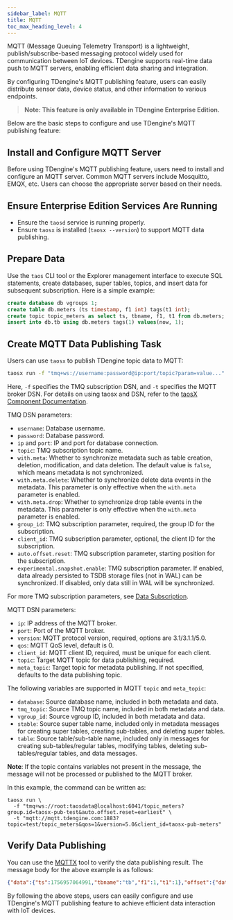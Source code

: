 ```yaml
---
sidebar_label: MQTT
title: MQTT
toc_max_heading_level: 4
---
```

MQTT (Message Queuing Telemetry Transport) is a lightweight, publish/subscribe-based messaging protocol widely used for communication between IoT devices. TDengine supports real-time data push to MQTT servers, enabling efficient data sharing and integration.

By configuring TDengine's MQTT publishing feature, users can easily distribute sensor data, device status, and other information to various endpoints.

> **Note: This feature is only available in TDengine Enterprise Edition.**

Below are the basic steps to configure and use TDengine's MQTT publishing feature:

## Install and Configure MQTT Server

Before using TDengine's MQTT publishing feature, users need to install and configure an MQTT server. Common MQTT servers include Mosquitto, EMQX, etc. Users can choose the appropriate server based on their needs.

## Ensure Enterprise Edition Services Are Running

- Ensure the `taosd` service is running properly.
- Ensure `taosx` is installed (`taosx --version`) to support MQTT data publishing.

## Prepare Data

Use the `taos` CLI tool or the Explorer management interface to execute SQL statements, create databases, super tables, topics, and insert data for subsequent subscription. Here is a simple example:

```sql
create database db vgroups 1;
create table db.meters (ts timestamp, f1 int) tags(t1 int);
create topic topic_meters as select ts, tbname, f1, t1 from db.meters;
insert into db.tb using db.meters tags(1) values(now, 1);
```

## Create MQTT Data Publishing Task

Users can use `taosx` to publish TDengine topic data to MQTT:

```bash
taosx run -f "tmq+ws://username:password@ip:port/topic?param=value..." -t "mqtt://ip:port?param=value..."
```

Here, `-f` specifies the TMQ subscription DSN, and `-t` specifies the MQTT broker DSN. For details on using taosx and DSN, refer to the [taosX Component Documentation](../../14-references/01-components/04-taosx.md).

TMQ DSN parameters:

- `username`: Database username.
- `password`: Database password.
- `ip` and `port`: IP and port for database connection.
- `topic`: TMQ subscription topic name.
- `with.meta`: Whether to synchronize metadata such as table creation, deletion, modification, and data deletion. The default value is `false`, which means metadata is not synchronized.
- `with.meta.delete`: Whether to synchronize delete data events in the metadata. This parameter is only effective when the `with.meta` parameter is enabled.
- `with.meta.drop`: Whether to synchronize drop table events in the metadata. This parameter is only effective when the `with.meta` parameter is enabled.
- `group_id`: TMQ subscription parameter, required, the group ID for the subscription.
- `client_id`: TMQ subscription parameter, optional, the client ID for the subscription.
- `auto.offset.reset`: TMQ subscription parameter, starting position for the subscription.
- `experimental.snapshot.enable`: TMQ subscription parameter. If enabled, data already persisted to TSDB storage files (not in WAL) can be synchronized. If disabled, only data still in WAL will be synchronized.

For more TMQ subscription parameters, see [Data Subscription](../../07-develop/07-tmq.md).

MQTT DSN parameters:

- `ip`: IP address of the MQTT broker.
- `port`: Port of the MQTT broker.
- `version`: MQTT protocol version, required, options are 3.1/3.1.1/5.0.
- `qos`: MQTT QoS level, default is 0.
- `client_id`: MQTT client ID, required, must be unique for each client.
- `topic`: Target MQTT topic for data publishing, required.
- `meta_topic`: Target topic for metadata publishing. If not specified, defaults to the data publishing topic.

The following variables are supported in MQTT `topic` and `meta_topic`:

- `database`: Source database name, included in both metadata and data.
- `tmq_topic`: Source TMQ topic name, included in both metadata and data.
- `vgroup_id`: Source vgroup ID, included in both metadata and data.
- `stable`: Source super table name, included only in metadata messages for creating super tables, creating sub-tables, and deleting super tables.
- `table`: Source table/sub-table name, included only in messages for creating sub-tables/regular tables, modifying tables, deleting sub-tables/regular tables, and data messages.

**Note**: If the topic contains variables not present in the message, the message will not be processed or published to the MQTT broker.

In this example, the command can be written as:

```shell
taosx run \
  -f "tmq+ws://root:taosdata@localhost:6041/topic_meters?group.id=taosx-pub-test&auto.offset.reset=earliest" \
  -t "mqtt://mqtt.tdengine.com:1883?topic=test/topic_meters&qos=1&version=5.0&client_id=taosx-pub-meters"
```

## Verify Data Publishing

You can use the [MQTTX](https://github.com/emqx/MQTTX) tool to verify the data publishing result. The message body for the above example is as follows:

```json
{"data":{"ts":1756957064991,"tbname":"tb","f1":1,"t1":1},"offset":{"database":"db","topic":"topic_meters","vgroupId":2,"offset":8}}
```

By following the above steps, users can easily configure and use TDengine's MQTT publishing feature to achieve efficient data interaction with IoT devices.
